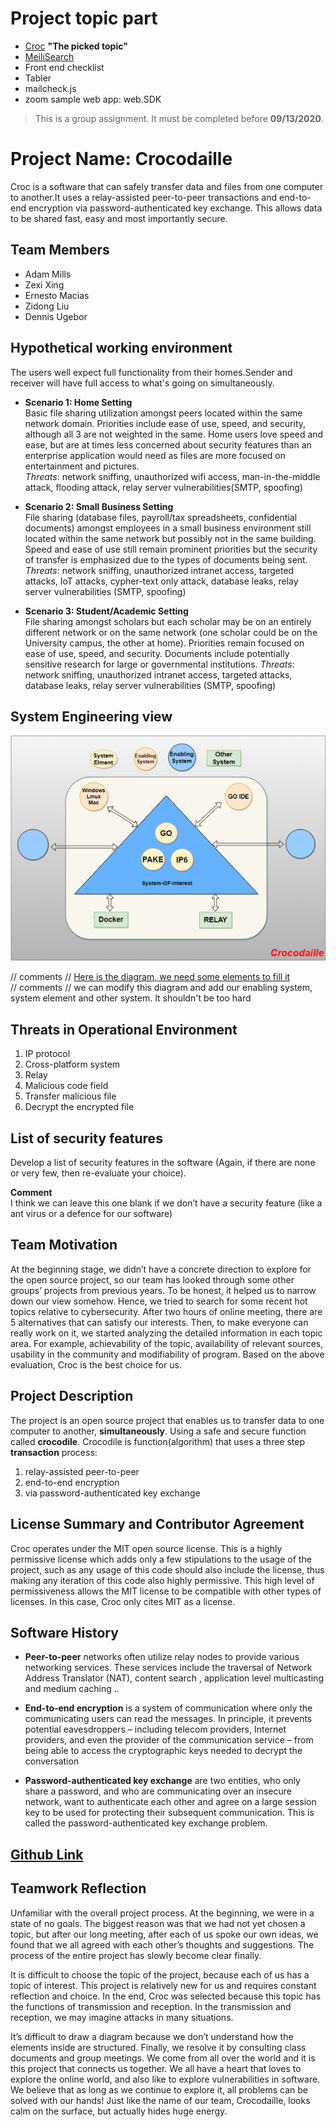# Project topic part 
* [Croc](https://github.com/schollz/croc) **"The picked topic"**
* [MeiliSearch](https://github.com/meilisearch/MeiliSearch)
* Front end checklist
* Tabler
* mailcheck.js
* zoom sample web app: web.SDK




> This is a group assignment. It must be completed before **09/13/2020**.
# Project Name: **Crocodaille**
Croc is a software that can safely transfer data and files from one computer to another.It uses a relay-assisted peer-to-peer transactions and end-to-end encryption via password-authenticated key exchange. This allows data to be shared fast, easy and most importantly secure.

## Team Members
* Adam Mills
* Zexi Xing
* Ernesto Macias
* Zidong Liu
* Dennis Ugebor
 
## Hypothetical working environment
The users well expect full functionality from their homes.Sender and receiver will  have full access to what's going on simultaneously. 

* **Scenario 1: Home Setting**  
  Basic file sharing utilization amongst peers located within the same network domain.  Priorities include ease of use, speed, and security, although all 3 are not weighted in     the same. Home users love speed and ease, but are at times less concerned about security features than an enterprise application would need as files are more focused on         entertainment and pictures.  
  _Threats_: network sniffing, unauthorized wifi access, man-in-the-middle attack, flooding attack, relay server vulnerabilities(SMTP, spoofing)  
  
* **Scenario 2: Small Business Setting**  
  File sharing (database files, payroll/tax spreadsheets, confidential documents) amongst employees in a small business environment still located within the same network but       possibly not in the same building.  Speed and ease of use still remain prominent priorities but the security of transfer is emphasized due to the types of documents being       sent. 
  _Threats_: network sniffing, unauthorized intranet access, targeted attacks, IoT attacks, cypher-text only attack, database leaks, relay server vulnerabilities (SMTP,           spoofing)  
  
* **Scenario 3: Student/Academic Setting**  
  File sharing amongst scholars but each scholar may be on an entirely different network or on the same network (one scholar could be on the University campus, the other at       home). Priorities remain focused on ease of use, speed, and security. Documents include potentially sensitive research for large or governmental institutions. 
  _Threats_: network sniffing, unauthorized intranet access, targeted attacks, database leaks, relay server vulnerabilities (SMTP, spoofing)

 
 
## System Engineering view 

![System Engineering View](image/Eview.png)



// comments // [Here is the diagram, we need some elements to fill it](https://app.diagrams.net/#G1dM6GIznB1-VK59FLAiuCRJD4FGg0EHIf)  
// comments // we can modify this diagram and add our enabling system, system element and other system. It shouldn't be too hard
 

## Threats in Operational Environment
                    
1. IP protocol
2. Cross-platform system
3. Relay
4. Malicious code field
5. Transfer malicious file
6. Decrypt the encrypted file


## List of security features 

Develop a list of security features in the software (Again, if there are none or very few, then re-evaluate your choice). 

**Comment**   
I think we can leave this one blank if we don’t have a security feature (like a ant virus or a defence for our software)




## Team Motivation

At the beginning stage, we didn’t have a concrete direction to explore for the open source project, so our team has looked through some other groups’ projects from previous years. To be honest, it helped us to narrow down our view somehow. Hence, we tried to search for some recent hot topics relative to cybersecurity.  After two hours of online meeting, there are 5 alternatives that can satisfy our interests. Then, to make everyone can really work on it, we started analyzing the detailed information in each topic area. For example, achievability of the topic, availability of relevant sources, usability in the community and modifiability of program. 
Based on the above evaluation, Croc is the best choice for us. 

## Project Description 

The project is an open source project that enables us to transfer data to one computer to another, **simultaneously**. Using a safe and secure function called **crocodile**. Crocodile is function(algorithm) that uses a three step **transaction** process:
1. relay-assisted peer-to-peer 
2. end-to-end encryption 
3. via password-authenticated key exchange
 
 
## License Summary and Contributor Agreement

Croc operates under the MIT open source license. This is a highly permissive license which adds only a few stipulations to the usage of the project, such as any usage of this code should also include the license, thus making any iteration of this code also highly permissive. This high level of permissiveness allows the MIT license to be compatible with other types of licenses. In this case, Croc only cites MIT as a license. 
 
## Software History 
* **Peer-to-peer** networks often utilize relay nodes to provide various networking services. These services include the traversal of Network Address Translator (NAT), content     search , application level multicasting and medium caching ..

* **End-to-end encryption** is a system of communication where only the communicating users can read the messages. In principle, it prevents potential eavesdroppers – including   telecom providers, Internet providers, and even the provider of the communication service – from being able to access the cryptographic keys needed to decrypt the conversation

* **Password-authenticated key exchange** are two entities, who only share a password, and who are communicating over an insecure network, want to authenticate each other and     agree on a large session key to be used for protecting their subsequent communication. This is called the password-authenticated key exchange problem.
 
## [Github Link](https://github.com/ZexiXin/CYBR8420.git)


 
## Teamwork Reflection

Unfamiliar with the overall project process. At the beginning, we were in a state of no goals. The biggest reason was that we had not yet chosen a topic, but after our long meeting, after each of us spoke our own ideas, we found that we all agreed with each other’s thoughts and suggestions. The process of the entire project has slowly become clear finally.

It is difficult to choose the topic of the project, because each of us has a topic of interest. This project is relatively new for us and requires constant reflection and choice. In the end, Croc was selected because this topic has the functions of transmission and reception. In the transmission and reception, we may imagine attacks in many situations.

It’s difficult to draw a diagram because we don’t understand how the elements inside are structured. Finally, we resolve it by consulting class documents and group meetings.
We come from all over the world and it is this project that connects us together. We all have a heart that loves to explore the online world, and also like to explore vulnerabilities in software. We believe that as long as we continue to explore it, all problems can be solved with our hands! Just like the name of our team, Crocodaille, looks calm on the surface, but actually hides huge energy.

